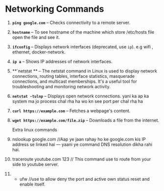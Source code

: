 # Networking Commands

1. **`ping google.com`** – Checks connectivity to a remote server.
2. **`hostname`** – To see hostname of the machine which store /etc/hosts file open the file and see it.
3. **`ifconfig`** – Displays network interfaces (deprecated, use `ip`). e.g  wifi , ethernet, docker-network.
4. **`ip a`** – Shows IP addresses of network interfaces.
5.  **`netstat ** – The netstat command in Linux is used to display network connections, routing tables, interface statistics, masquerade connections, and multicast memberships. It's a useful tool for troubleshooting and monitoring network activity.
6. **`netstat -tulnp`** – Displays open network connections.  yani ka ap ka system ma jo process chal rha ha wo kn see port per chal rha ha 
7. **`curl https://example.com`** – Fetches a webpage's content.
8. **`wget https://example.com/file.zip`** – Downloads a file from the internet.

      Extra linux commands
9. nslookup google.com            //Aap ye jaan rahay ho ke google.com kis IP address se linked hai — yaani ye command DNS resolution dikha rahi hai.
10. traceroute  youtube.com 123      // This command use to route from your side to youtube server.
11. - ufw       //use to allow deny the port and active own status reset and enable itself.

       
